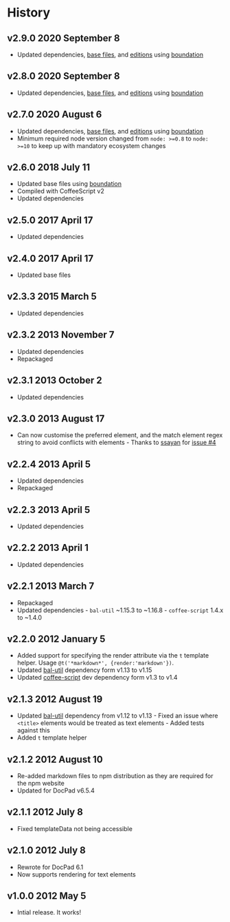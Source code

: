 # History

## v2.9.0 2020 September 8

-   Updated dependencies, [base files](https://github.com/bevry/base), and [editions](https://editions.bevry.me) using [boundation](https://github.com/bevry/boundation)

## v2.8.0 2020 September 8

-   Updated dependencies, [base files](https://github.com/bevry/base), and [editions](https://editions.bevry.me) using [boundation](https://github.com/bevry/boundation)

## v2.7.0 2020 August 6

-   Updated dependencies, [base files](https://github.com/bevry/base), and [editions](https://editions.bevry.me) using [boundation](https://github.com/bevry/boundation)
-   Minimum required node version changed from `node: >=0.8` to `node: >=10` to keep up with mandatory ecosystem changes

## v2.6.0 2018 July 11

-   Updated base files using [boundation](https://github.com/bevry/boundation)
-   Compiled with CoffeeScript v2
-   Updated dependencies

## v2.5.0 2017 April 17

-   Updated dependencies

## v2.4.0 2017 April 17

-   Updated base files

## v2.3.3 2015 March 5

-   Updated dependencies

## v2.3.2 2013 November 7

-   Updated dependencies
-   Repackaged

## v2.3.1 2013 October 2

-   Updated dependencies

## v2.3.0 2013 August 17

-   Can now customise the preferred element, and the match element regex string to avoid conflicts with elements - Thanks to [ssayan](https://github.com/ssayan) for [issue #4](https://github.com/docpad/docpad-plugin-text/issues/4)

## v2.2.4 2013 April 5

-   Updated dependencies
-   Repackaged

## v2.2.3 2013 April 5

-   Updated dependencies

## v2.2.2 2013 April 1

-   Updated dependencies

## v2.2.1 2013 March 7

-   Repackaged
-   Updated dependencies - `bal-util` ~1.15.3 to ~1.16.8 - `coffee-script` 1.4.x to ~1.4.0

## v2.2.0 2012 January 5

-   Added support for specifying the render attribute via the `t` template helper. Usage `@t('*markdown*', {render:'markdown'})`.
-   Updated [bal-util](https://github.com/bevry/) dependency form v1.13 to v1.15
-   Updated [coffee-script](http://coffeescript.org/) dev dependency form v1.3 to v1.4

## v2.1.3 2012 August 19

-   Updated [bal-util](https://github.com/balupton/bal-util) dependency from v1.12 to v1.13 - Fixed an issue where `<title>` elements would be treated as text elements - Added tests against this
-   Added `t` template helper

## v2.1.2 2012 August 10

-   Re-added markdown files to npm distribution as they are required for the npm website
-   Updated for DocPad v6.5.4

## v2.1.1 2012 July 8

-   Fixed templateData not being accessible

## v2.1.0 2012 July 8

-   Rewrote for DocPad 6.1
-   Now supports rendering for text elements

## v1.0.0 2012 May 5

-   Intial release. It works!
